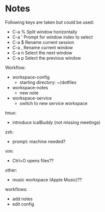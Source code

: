 # Notes

Following keys are taken but could be used:
* C-a %       Split window horizontally
* C-a '       Prompt for window index to select
* C-a $       Rename current session
* C-a ,       Rename current window
* C-a n       Select the next window
* C-a p       Select the previous window

Workflow:
  - workspace-config
    - starting directory: ~/dotfiles
  - workspace-notes
    - new note
  - workspace-service 
    - switch to new service workspace

tmux:
* introduce icalBuddy (not missing meetings)

zsh:
* prompt: machine needed? 

vim:
* Ctrl+O opens files??

other:
* music workspace (Apple Music)??

workflows:
 - add notes
- edit config
